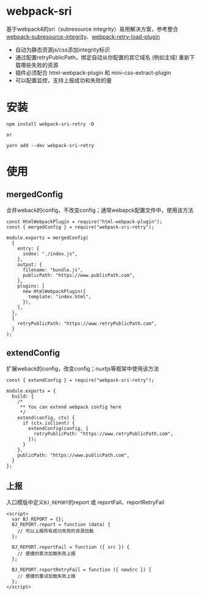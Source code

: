 # webpack-sri

基于webpack4的sri（subresource integrity）易用解决方案，参考整合[webpack-subresource-integrity](https://github.com/waysact/webpack-subresource-integrity)、[webpack-retry-load-plugin](https://github.com/hxfdarling/webpack-retry-load-plugin)

- 自动为静态资源js/css添加integrity标识
- 通过配置retryPublicPath，绑定自动从你配置的其它域名 (例如主域) 重新下载哪些失败的资源
- 插件必须配合 html-webpack-plugin 和 mini-css-extract-plugin
- 可以配置监控，支持上报成功和失败的量

# 安装
```
npm install webpack-sri-retry -D

or

yarn add --dev webpack-sri-retry
```

# 使用
## mergedConfig
合并weback的config，不改变config；通常webapck配置文件中，使用该方法
```
const HtmlWebpackPlugin = require("html-webpack-plugin");
const { mergedConfig } = require("webpack-sri-retry");

module.exports = mergedConfig(
  {
    entry: {
      index: "./index.js",
    },
    output: {
      filename: "bundle.js",
      publicPath: "https://www.publicPath.com",
    },
    plugins: [
      new HtmlWebpackPlugin({
        template: "index.html",
      }),
    ],
  },
  {
    retryPublicPath: "https://www.retryPublicPath.com",
  }
);
```

## extendConfig
扩展weback的config，改变config；nuxtjs等框架中使用该方法
```
const { extendConfig } = require("webpack-sri-retry");

module.exports = {
  build: {
    /*
     ** You can extend webpack config here
     */
    extend(config, ctx) {
      if (ctx.isClient) {
        extendConfig(config, {
          retryPublicPath: "https://www.retryPublicPath.com",
        });
      }
    },
    publicPath: "https://www.publicPath.com",
  }
};
```

## 上报
入口模版中定义`BJ_REPORT`的report 或 reportFail、reportRetryFail
```
<script>
  var BJ_REPORT = {};
  BJ_REPORT.report = function (data) {
    // 可以上报所有成功失败的资源加载
  };

  BJ_REPORT.reportFail = function ({ src }) {
    // 便捷的首次加载失败上报
  };

  BJ_REPORT.reportRetryFail = function ({ newSrc }) {
    // 便捷的重试加载失败上报
  };
</script>
```

